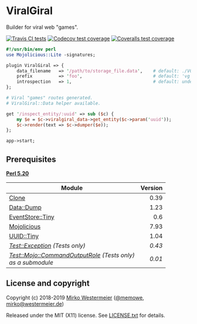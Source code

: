 ViralGiral
==========

Builder for viral web "games".

[![Travis CI tests](https://travis-ci.org/memowe/viralgiral.svg?branch=master)](https://travis-ci.org/memowe/viralgiral)
[![Codecov test coverage](https://codecov.io/gh/memowe/viralgiral/branch/master/graph/badge.svg)](https://codecov.io/gh/memowe/viralgiral)
[![Coveralls test coverage](https://coveralls.io/repos/github/memowe/viralgiral/badge.svg?branch=master)](https://coveralls.io/github/memowe/viralgiral?branch=master)

```perl
#!/usr/bin/env perl
use Mojolicious::Lite -signatures;

plugin ViralGiral => {
    data_filename   => '/path/to/storage_file.data',    # default: ./VG_data
    prefix          => 'foo',                           # default: 'vg'
    introspection   => 1,                               # default: undef
};

# Viral "games" routes generated.
# ViralGiral::Data helper available.

get '/inspect_entity/:uuid' => sub ($c) {
    my $e = $c->viralgiral_data->get_entity($c->param('uuid'));
    $c->render(text => $c->dumper($e));
};

app->start;
```

Prerequisites
-------------

**[Perl 5.20][perl]**

| Module | Version |
|--------|--------:|
| [Clone][clone] | 0.39 |
| [Data::Dump][dadu] | 1.23 |
| [EventStore::Tiny][evstti] | 0.6 |
| [Mojolicious][mojo] | 7.93 |
| [UUID::Tiny][uuti] | 1.04 |
| *[Test::Exception][teex] (Tests only)* | *0.43* |
| *[Test::Mojo::CommandOutputRole][tmcor] (Tests only)*<br>*as a submodule* | *0.01* |

[perl]: https://www.perl.org/get.html
[clone]: https://metacpan.org/pod/Clone
[dadu]: https://metacpan.org/pod/Data::Dump
[evstti]: https://metacpan.org/pod/EventStore::Tiny
[mojo]: https://metacpan.org/pod/Mojolicious
[uuti]: https://metacpan.org/pod/UUID::Tiny
[teex]: https://metacpan.org/pod/Test::Exception
[tmcor]: https://github.com/memowe/Test-Mojo-CommandOutputRole

License and copyright
---------------------

Copyright (c) 2018-2019 [Mirko Westermeier][mirko] ([\@memowe][mgh], [mirko@westermeier.de][mmail])

Released under the MIT (X11) license. See [LICENSE.txt][mit] for details.

[mirko]: http://mirko.westermeier.de
[mgh]: https://github.com/memowe
[mmail]: mailto:mirko@westermeier.de
[mit]: LICENSE.txt
